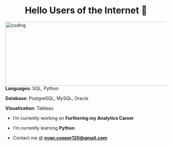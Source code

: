 <h1 align="center">Hello Users of the Internet 👋</h1> 
<img align="left" alt="coding" width="800" height="200" src="https://github.com/evanjcooper/evanjcooper/assets/149256581/c0cadce8-270b-40a0-91c0-9b31d92cb0b4">



<p>
  
**Languages:** SQL, Python

**Database:** PostgreSQL, MySQL, Oracle

**Visualization:** Tableau </p>




-  I’m currently working on **Furthering my Analytics Career**

-  I’m currently learning **Python**

-  Contact me @ **evan.cooper120@gmail.com**





